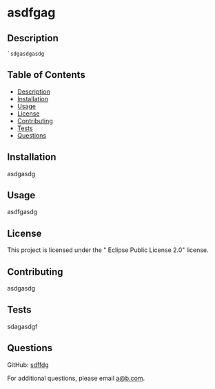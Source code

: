 # asdfgag
    
    
    
  
## Description
    `sdgasdgasdg

## Table of Contents
  - [Description](#description)
  - [Installation](#installation)
  - [Usage](#usage)
  - [License](#license)
  - [Contributing](#contributing)
  - [Tests](#tests)
  - [Questions](#questions)
  

## Installation
asdgasdg

## Usage
asdfgasdg

## License
This project is licensed under the " Eclipse Public License 2.0" license.

## Contributing
asdgasdg

## Tests
sdagasdgf

## Questions
GitHub: [sdffdg](https://github.com/sdffdg)

For additional questions, please email [a@b.com](mailto:a@b.com).
